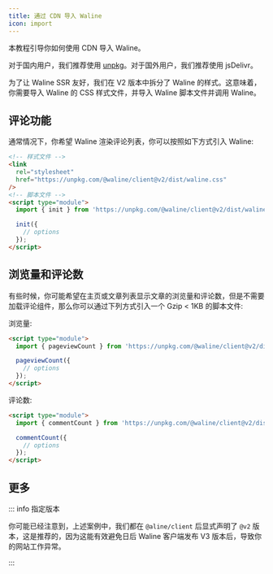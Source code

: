 ```yaml
---
title: 通过 CDN 导入 Waline
icon: import
---
```


本教程引导你如何使用 CDN 导入 Waline。

<!-- more -->

对于国内用户，我们推荐使用 [unpkg](https://unpkg.com/@waline/client)。对于国外用户，我们推荐使用 jsDelivr。

为了让 Waline SSR 友好，我们在 V2 版本中拆分了 Waline 的样式。这意味着，你需要导入 Waline 的 CSS 样式文件，并导入 Waline 脚本文件并调用 Waline。

## 评论功能

通常情况下，你希望 Waline 渲染评论列表，你可以按照如下方式引入 Waline:

```html
<!-- 样式文件 -->
<link
  rel="stylesheet"
  href="https://unpkg.com/@waline/client@v2/dist/waline.css"
/>
<!-- 脚本文件 -->
<script type="module">
  import { init } from 'https://unpkg.com/@waline/client@v2/dist/waline.mjs';

  init({
    // options
  });
</script>
```

## 浏览量和评论数

有些时候，你可能希望在主页或文章列表显示文章的浏览量和评论数，但是不需要加载评论组件，那么你可以通过下列方式引入一个 Gzip < 1KB 的脚本文件:

浏览量:

```html
<script type="module">
  import { pageviewCount } from 'https://unpkg.com/@waline/client@v2/dist/pageview.mjs';

  pageviewCount({
    // options
  });
</script>
```

评论数:

```html
<script type="module">
  import { commentCount } from 'https://unpkg.com/@waline/client@v2/dist/comment.mjs';

  commentCount({
    // options
  });
</script>
```

## 更多

::: info 指定版本

你可能已经注意到，上述案例中，我们都在 `@aline/client` 后显式声明了 `@v2` 版本，这是推荐的，因为这能有效避免日后 Waline 客户端发布 V3 版本后，导致你的网站工作异常。

:::

